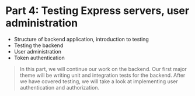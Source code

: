 # Part 4: Testing Express servers, user administration
- Structure of backend application, introduction to testing
- Testing the backend
- User administration
- Token authentication
     
> In this part, we will continue our work on the backend. Our first major theme will be writing unit and integration tests for the backend. After we have covered testing, we will take a look at implementing user authentication and authorization.